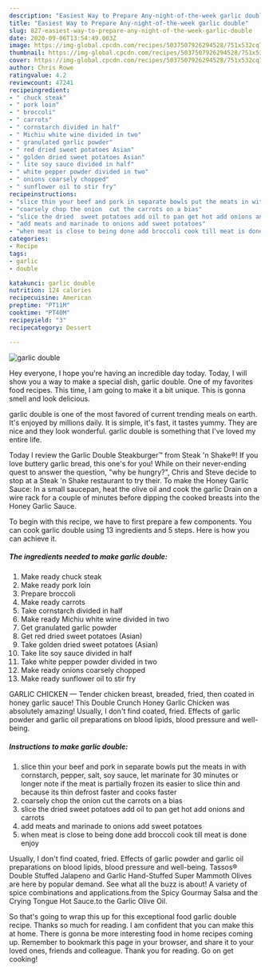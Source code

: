 ```yaml
---
description: "Easiest Way to Prepare Any-night-of-the-week garlic double"
title: "Easiest Way to Prepare Any-night-of-the-week garlic double"
slug: 827-easiest-way-to-prepare-any-night-of-the-week-garlic-double
date: 2020-09-06T13:54:49.003Z
image: https://img-global.cpcdn.com/recipes/5037507926294528/751x532cq70/garlic-double-recipe-main-photo.jpg
thumbnail: https://img-global.cpcdn.com/recipes/5037507926294528/751x532cq70/garlic-double-recipe-main-photo.jpg
cover: https://img-global.cpcdn.com/recipes/5037507926294528/751x532cq70/garlic-double-recipe-main-photo.jpg
author: Chris Rowe
ratingvalue: 4.2
reviewcount: 47241
recipeingredient:
- " chuck steak"
- " pork loin"
- " broccoli"
- " carrots"
- " cornstarch divided in half"
- " Michiu white wine divided in two"
- " granulated garlic powder"
- " red dried sweet potatoes Asian"
- " golden dried sweet potatoes Asian"
- " lite soy sauce divided in half"
- " white pepper powder divided in two"
- " onions coarsely chopped"
- " sunflower oil to stir fry"
recipeinstructions:
- "slice thin your beef and pork in separate bowls put the meats in with cornstarch,  pepper, salt, soy sauce,  let marinate for 30 minutes or longer note if the meat is partially frozen its easier to slice thin and because its thin defrost faster and cooks faster"
- "coarsely chop the onion  cut the carrots on a bias"
- "slice the dried  sweet potatoes add oil to pan get hot add onions and carrots"
- "add meats and marinade to onions add sweet potatoes"
- "when meat is close to being done add broccoli cook till meat is done enjoy"
categories:
- Recipe
tags:
- garlic
- double

katakunci: garlic double 
nutrition: 124 calories
recipecuisine: American
preptime: "PT11M"
cooktime: "PT40M"
recipeyield: "3"
recipecategory: Dessert

---
```



![garlic double](https://img-global.cpcdn.com/recipes/5037507926294528/751x532cq70/garlic-double-recipe-main-photo.jpg)

Hey everyone, I hope you're having an incredible day today. Today, I will show you a way to make a special dish, garlic double. One of my favorites food recipes. This time, I am going to make it a bit unique. This is gonna smell and look delicious.

garlic double is one of the most favored of current trending meals on earth. It's enjoyed by millions daily. It is simple, it's fast, it tastes yummy. They are nice and they look wonderful. garlic double is something that I've loved my entire life.

Today I review the Garlic Double Steakburger™ from Steak &#39;n Shake®! If you love buttery garlic bread, this one&#39;s for you! While on their never-ending quest to answer the question, &#34;why be hungry?&#34;, Chris and Steve decide to stop at a Steak &#39;n Shake restaurant to try their. To make the Honey Garlic Sauce: In a small saucepan, heat the olive oil and cook the garlic Drain on a wire rack for a couple of minutes before dipping the cooked breasts into the Honey Garlic Sauce.


To begin with this recipe, we have to first prepare a few components. You can cook garlic double using 13 ingredients and 5 steps. Here is how you can achieve it.

<!--inarticleads1-->

##### The ingredients needed to make garlic double:

1. Make ready  chuck steak
1. Make ready  pork loin
1. Prepare  broccoli
1. Make ready  carrots
1. Take  cornstarch divided in half
1. Make ready  Michiu white wine divided in two
1. Get  granulated garlic powder
1. Get  red dried sweet potatoes (Asian)
1. Take  golden dried sweet potatoes (Asian)
1. Take  lite soy sauce divided in half
1. Take  white pepper powder divided in two
1. Make ready  onions coarsely chopped
1. Make ready  sunflower oil to stir fry


GARLIC CHICKEN — Tender chicken breast, breaded, fried, then coated in honey garlic sauce! This Double Crunch Honey Garlic Chicken was absolutely amazing! Usually, I don&#39;t find coated, fried. Effects of garlic powder and garlic oil preparations on blood lipids, blood pressure and well-being. 

<!--inarticleads2-->

##### Instructions to make garlic double:

1. slice thin your beef and pork in separate bowls put the meats in with cornstarch,  pepper, salt, soy sauce,  let marinate for 30 minutes or longer note if the meat is partially frozen its easier to slice thin and because its thin defrost faster and cooks faster
1. coarsely chop the onion  cut the carrots on a bias
1. slice the dried  sweet potatoes add oil to pan get hot add onions and carrots
1. add meats and marinade to onions add sweet potatoes
1. when meat is close to being done add broccoli cook till meat is done enjoy


Usually, I don&#39;t find coated, fried. Effects of garlic powder and garlic oil preparations on blood lipids, blood pressure and well-being. Tassos® Double Stuffed Jalapeno and Garlic Hand-Stuffed Super Mammoth Olives are here by popular demand. See what all the buzz is about! A variety of spice combinations and applications.from the Spicy Gourmay Salsa and the Crying Tongue Hot Sauce.to the Garlic Olive Oil. 

So that's going to wrap this up for this exceptional food garlic double recipe. Thanks so much for reading. I am confident that you can make this at home. There is gonna be more interesting food in home recipes coming up. Remember to bookmark this page in your browser, and share it to your loved ones, friends and colleague. Thank you for reading. Go on get cooking!
